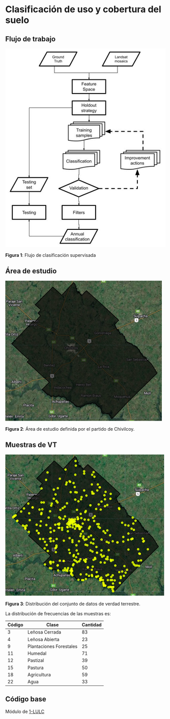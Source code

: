 # Clasificación de uso y cobertura del suelo



## Flujo de trabajo
![ROI](./images/flujo-clasificacion-supervisada.jpg "Flujo de clasificación supervizada")

**Figura 1**: Flujo de clasificación supervisada


## Área de estudio

![ROI](./images/roi-curso-bc.png  "Área de estudio")

**Figura 2**: Área de estudio definida por el partido de Chivilcoy.

## Muestras de VT
![ROI](./images/muestras-curso-bc.png  "Muestras ")

**Figura 3**: Distribución del conjunto de datos de verdad terrestre.

La distribución de frecuencias de las muestras es:


| Código | Clase | Cantidad |
| --- | --- | --- |
| 3 | Leñosa Cerrada | 83 |
| 4 | Leñosa Abierta | 23 |
| 9 | Plantaciones Forestales | 25 |
| 11 | Humedal | 71 |
| 12 | Pastizal | 39 |
| 15 | Pastura |50 |
| 18 | Agricultura | 59 |
| 22 | Agua | 33 |



## Código base

Módulo de [1-LULC](https://code.earthengine.google.com/?accept_repo=users/santiagobanchero/gee-curso-bc)


